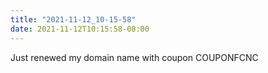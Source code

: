 ```yaml
---
title: "2021-11-12_10-15-58"
date: 2021-11-12T10:15:58-08:00
---
```


Just renewed my domain name with coupon COUPONFCNC
